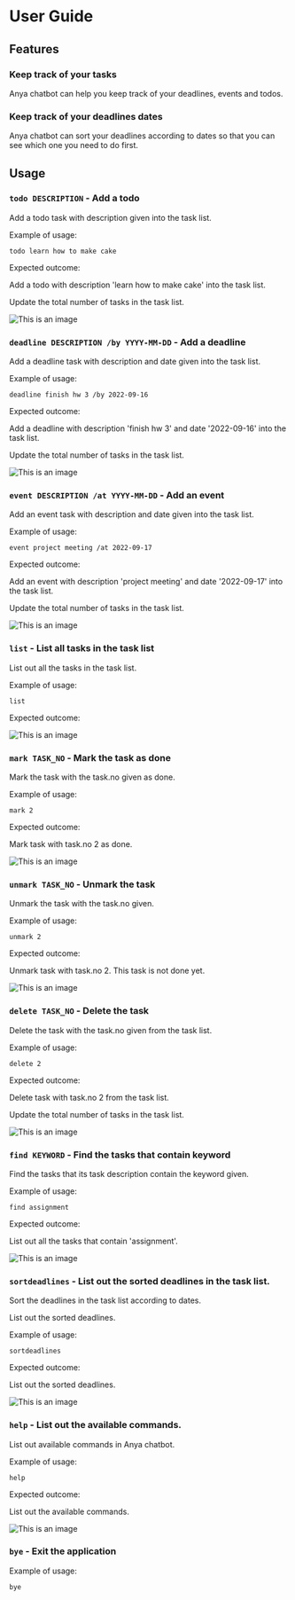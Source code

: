 # User Guide

## Features 

### Keep track of your tasks

Anya chatbot can help you keep track of your deadlines, events and todos.  

### Keep track of your deadlines dates

Anya chatbot can sort your deadlines according to dates so that you can see which one you need to do first. 

## Usage

### `todo DESCRIPTION` - Add a todo 

Add a todo task with description given into the task list.

Example of usage: 

`todo learn how to make cake`

Expected outcome:

Add a todo with description 'learn how to make cake' into the task list. 

Update the total number of tasks in the task list. 

![This is an image](./UserGuide_png/todo.png)

### `deadline DESCRIPTION /by YYYY-MM-DD` - Add a deadline 

Add a deadline task with description and date given into the task list.

Example of usage:

`deadline finish hw 3 /by 2022-09-16`

Expected outcome:

Add a deadline with description 'finish hw 3' and date '2022-09-16' into the task list.

Update the total number of tasks in the task list.

![This is an image](./UserGuide_png/deadline.png)

### `event DESCRIPTION /at YYYY-MM-DD` - Add an event 

Add an event task with description and date given into the task list.

Example of usage:

`event project meeting /at 2022-09-17`

Expected outcome:

Add an event with description 'project meeting' and date '2022-09-17' into the task list.

Update the total number of tasks in the task list.

![This is an image](./UserGuide_png/Event.png)

### `list` - List all tasks in the task list

List out all the tasks in the task list. 

Example of usage:

`list`

Expected outcome:

![This is an image](./UserGuide_png/list.png)

### `mark TASK_NO` - Mark the task as done

Mark the task with the task.no given as done. 

Example of usage:

`mark 2`

Expected outcome:

Mark task with task.no 2 as done. 

![This is an image](./UserGuide_png/Mark.png)

### `unmark TASK_NO` - Unmark the task 

Unmark the task with the task.no given.

Example of usage:

`unmark 2`

Expected outcome:

Unmark task with task.no 2. This task is not done yet. 

![This is an image](./UserGuide_png/Unmark.png)

### `delete TASK_NO` - Delete the task

Delete the task with the task.no given from the task list.

Example of usage:

`delete 2`

Expected outcome:

Delete task with task.no 2 from the task list.

Update the total number of tasks in the task list. 

![This is an image](./UserGuide_png/Delete.png)

### `find KEYWORD` - Find the tasks that contain keyword

Find the tasks that its task description contain the keyword given. 

Example of usage:

`find assignment`

Expected outcome:

List out all the tasks that contain 'assignment'. 

![This is an image](./UserGuide_png/Find.png)

### `sortdeadlines` - List out the sorted deadlines in the task list. 

Sort the deadlines in the task list according to dates.  

List out the sorted deadlines. 

Example of usage:

`sortdeadlines`

Expected outcome:

List out the sorted deadlines.

![This is an image](./UserGuide_png/sortdeadlines.png)

### `help` - List out the available commands.

List out available commands in Anya chatbot.

Example of usage:

`help`

Expected outcome:

List out the available commands.

![This is an image](./UserGuide_png/Help.png)

### `bye` - Exit the application

Example of usage:

`bye`




